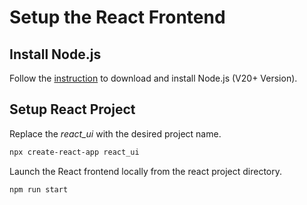 # Setup the React Frontend

## Install Node.js

Follow the [instruction](https://nodejs.org/en/download/package-manager) to download and install Node.js (V20+ Version).

## Setup React Project

Replace the _react_ui_ with the desired project name.

```bash
npx create-react-app react_ui
```

Launch the React frontend locally from the react project directory.

```bash
npm run start
```
